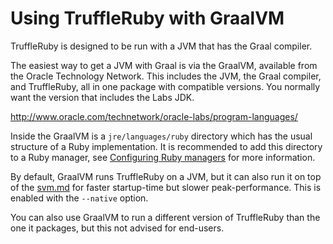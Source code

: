 # Using TruffleRuby with GraalVM

TruffleRuby is designed to be run with a JVM that has the Graal compiler.

The easiest way to get a JVM with Graal is via the GraalVM, available from the
Oracle Technology Network. This includes the JVM, the Graal compiler, and
TruffleRuby, all in one package with compatible versions. You normally want
the version that includes the Labs JDK.

http://www.oracle.com/technetwork/oracle-labs/program-languages/

Inside the GraalVM is a `jre/languages/ruby` directory which has the usual
structure of a Ruby implementation. It is recommended to add this directory to
a Ruby manager, see [Configuring Ruby managers](ruby-managers.md) for more
information.

By default, GraalVM runs TruffleRuby on a JVM, but it can also run it on top
of the [svm.md](SubstrateVM) for faster startup-time but slower peak-performance.
This is enabled with the `--native` option.

You can also use GraalVM to run a different version of TruffleRuby than the one
it packages, but this not advised for end-users.
